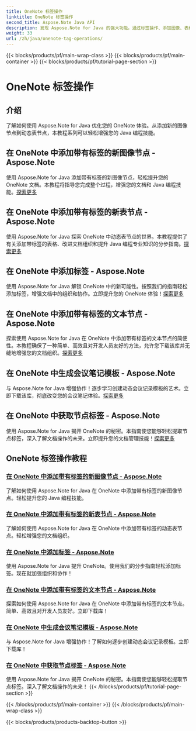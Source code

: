 ```yaml
---
title: OneNote 标签操作
linktitle: OneNote 标签操作
second_title: Aspose.Note Java API
description: 发现 Aspose.Note for Java 的强大功能。通过标签操作、添加图像、表格、文本节点等的分步指南提升您的 OneNote 体验。
weight: 33
url: /zh/java/onenote-tag-operations/
---
```


{{< blocks/products/pf/main-wrap-class >}}
{{< blocks/products/pf/main-container >}}
{{< blocks/products/pf/tutorial-page-section >}}

# OneNote 标签操作

## 介绍

了解如何使用 Aspose.Note for Java 优化您的 OneNote 体验。从添加新的图像节点到动态表节点，本教程系列可以轻松增强您的 Java 编程技能。

## 在 OneNote 中添加带有标签的新图像节点 - Aspose.Note

使用 Aspose.Note for Java 添加带有标签的新图像节点，轻松提升您的 OneNote 文档。本教程将指导您完成整个过程，增强您的文档和 Java 编程技能。[探索更多](./add-new-image-node-with-tag/)

## 在 OneNote 中添加带有标签的新表节点 - Aspose.Note

使用 Aspose.Note for Java 探索 OneNote 中动态表节点的世界。本教程提供了有关添加带标签的表格、改进文档组织和提升 Java 编程专业知识的分步指南。[探索更多](./add-new-table-node-with-tag/)

## 在 OneNote 中添加标签 - Aspose.Note

使用 Aspose.Note for Java 解锁 OneNote 中的新可能性。按照我们的指南轻松添加标签，增强文档中的组织和协作。立即提升您的 OneNote 体验！[探索更多](./add-tag/)

## 在 OneNote 中添加带有标签的文本节点 - Aspose.Note

探索使用 Aspose.Note for Java 在 OneNote 中添加带有标签的文本节点的简便性。本教程确保了一种简单、高效且对开发人员友好的方法，允许您下载该库并无缝地增强您的文档组织。[探索更多](./add-text-node-with-tag/)

## 在 OneNote 中生成会议笔记模板 - Aspose.Note

与 Aspose.Note for Java 增强协作！逐步学习创建动态会议记录模板的艺术。立即下载该库，彻底改变您的会议笔记体验。[探索更多](./generate-template-for-meeting-notes/)

## 在 OneNote 中获取节点标签 - Aspose.Note

使用 Aspose.Note for Java 揭开 OneNote 的秘密。本指南使您能够轻松提取节点标签，深入了解文档操作的未来。立即提升您的文档管理技能！[探索更多](./get-node-tags/)
## OneNote 标签操作教程
### [在 OneNote 中添加带有标签的新图像节点 - Aspose.Note](./add-new-image-node-with-tag/)
了解如何使用 Aspose.Note for Java 在 OneNote 中添加带有标签的新图像节点。轻松提升您的 Java 编程技能。
### [在 OneNote 中添加带有标签的新表节点 - Aspose.Note](./add-new-table-node-with-tag/)
了解如何使用 Aspose.Note for Java 在 OneNote 中添加带有标签的动态表节点。轻松增强您的文档组织。
### [在 OneNote 中添加标签 - Aspose.Note](./add-tag/)
使用 Aspose.Note for Java 提升 OneNote。使用我们的分步指南轻松添加标签。现在就加强组织和协作！
### [在 OneNote 中添加带有标签的文本节点 - Aspose.Note](./add-text-node-with-tag/)
探索如何使用 Aspose.Note for Java 在 OneNote 中添加带有标签的文本节点。简单、高效且对开发人员友好。立即下载库！
### [在 OneNote 中生成会议笔记模板 - Aspose.Note](./generate-template-for-meeting-notes/)
与 Aspose.Note for Java 增强协作！了解如何逐步创建动态会议记录模板。立即下载库！
### [在 OneNote 中获取节点标签 - Aspose.Note](./get-node-tags/)
使用 Aspose.Note for Java 揭开 OneNote 的秘密。本指南使您能够轻松提取节点标签。深入了解文档操作的未来！
{{< /blocks/products/pf/tutorial-page-section >}}

{{< /blocks/products/pf/main-container >}}
{{< /blocks/products/pf/main-wrap-class >}}

{{< blocks/products/products-backtop-button >}}
